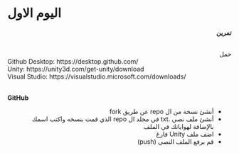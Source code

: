 
# اليوم الاول 


<p dir="rtl">
<strong>تمرين</strong></p></br>



<div dir="rtl">
حمل
</div>

<div>
   Github Desktop: https://desktop.github.com/ </br>
   Unity:  https://unity3d.com/get-unity/download </br>
   Visual Studio: https://visualstudio.microsoft.com/downloads/  </br>
</div>
 

</br> **GitHub** </br>
<div dir="rtl">
   
    
* أنشئ نسخة من ال repo عن طريق fork
* أنشئ ملف نصي .txt في مجلد ال repo الذي قمت بنسخه واكتب اسمك بالإضافة لهواياتك في الملف
* اضف ملف Unity فارغ
* قم برفع الملف النصي (push)
</div>
